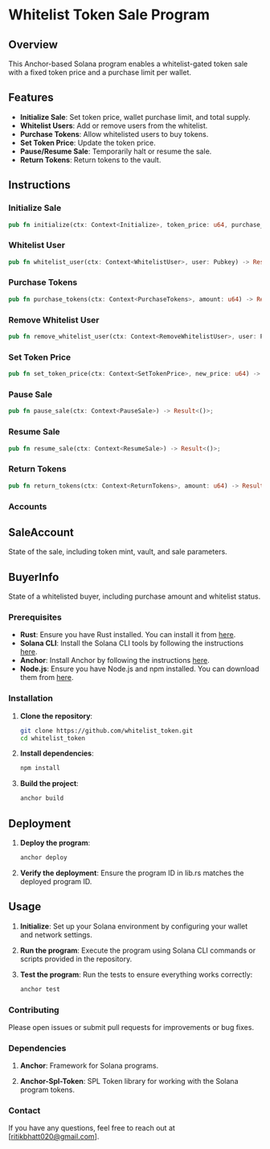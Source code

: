 # Whitelist Token Sale Program

## Overview
This Anchor-based Solana program enables a whitelist-gated token sale with a fixed token price and a purchase limit per wallet.

## Features
- **Initialize Sale**: Set token price, wallet purchase limit, and total supply.
- **Whitelist Users**: Add or remove users from the whitelist.
- **Purchase Tokens**: Allow whitelisted users to buy tokens.
- **Set Token Price**: Update the token price.
- **Pause/Resume Sale**: Temporarily halt or resume the sale.
- **Return Tokens**: Return tokens to the vault.

## Instructions

### Initialize Sale
```rust
pub fn initialize(ctx: Context<Initialize>, token_price: u64, purchase_limit_per_wallet: u64, total_supply: u64) -> Result<()>;
```

### Whitelist User
```rust
pub fn whitelist_user(ctx: Context<WhitelistUser>, user: Pubkey) -> Result<()>;
```

### Purchase Tokens
```rust
pub fn purchase_tokens(ctx: Context<PurchaseTokens>, amount: u64) -> Result<()>;
```

### Remove Whitelist User
```rust
pub fn remove_whitelist_user(ctx: Context<RemoveWhitelistUser>, user: Pubkey) -> Result<()>;
```

### Set Token Price
```rust
pub fn set_token_price(ctx: Context<SetTokenPrice>, new_price: u64) -> Result<()>;
```

### Pause Sale
```rust
pub fn pause_sale(ctx: Context<PauseSale>) -> Result<()>;
```

### Resume Sale
```rust
pub fn resume_sale(ctx: Context<ResumeSale>) -> Result<()>;
```

### Return Tokens
```rust
pub fn return_tokens(ctx: Context<ReturnTokens>, amount: u64) -> Result<()>;
```

### Accounts
## SaleAccount
State of the sale, including token mint, vault, and sale parameters.

## BuyerInfo
State of a whitelisted buyer, including purchase amount and whitelist status.

### Prerequisites

- **Rust**: Ensure you have Rust installed. You can install it from [here](https://www.rust-lang.org/tools/install).
- **Solana CLI**: Install the Solana CLI tools by following the instructions [here](https://docs.solana.com/cli/install-solana-cli-tools).
- **Anchor**: Install Anchor by following the instructions [here](https://book.anchor-lang.com/chapter_2/installation.html).
- **Node.js**: Ensure you have Node.js and npm installed. You can download them from [here](https://nodejs.org/).

### Installation

1. **Clone the repository**:
   ```sh
   git clone https://github.com/whitelist_token.git
   cd whitelist_token

2. **Install dependencies**:
   ```sh
   npm install

3. **Build the project**:
   ```sh
   anchor build

## Deployment

1. **Deploy the program**:
   ```sh
   anchor deploy

2. **Verify the deployment**:
   Ensure the program ID in lib.rs matches the deployed program ID.

## Usage

1. **Initialize**:
   Set up your Solana environment by configuring your wallet and network settings.

2. **Run the program**:
   Execute the program using Solana CLI commands or scripts provided in the repository.

3. **Test the program**:
   Run the tests to ensure everything works correctly:
   ```sh
   anchor test  

### Contributing
Please open issues or submit pull requests for improvements or bug fixes.

### Dependencies

1. **Anchor**: Framework for Solana programs.

2. **Anchor-Spl-Token**: SPL Token library for working with the Solana program tokens.

### Contact

If you have any questions, feel free to reach out at [ritikbhatt020@gmail.com].
